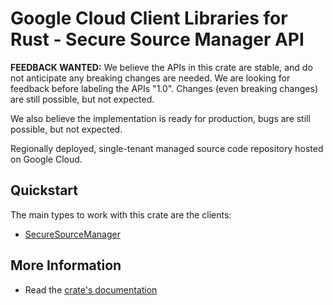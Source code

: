 # Google Cloud Client Libraries for Rust - Secure Source Manager API

<!-- Code generated by sidekick. DO NOT EDIT. -->

**FEEDBACK WANTED:** We believe the APIs in this crate are stable, and
do not anticipate any breaking changes are needed. We are looking for
feedback before labeling the APIs "1.0". Changes (even breaking changes)
are still possible, but not expected.

We also believe the implementation is ready for production, bugs are
still possible, but not expected.

Regionally deployed, single-tenant managed source code repository hosted on
Google Cloud.

## Quickstart

The main types to work with this crate are the clients:

- [SecureSourceManager]

## More Information

- Read the [crate's documentation](https://docs.rs/google-cloud-securesourcemanager-v1/latest/google-cloud-securesourcemanager-v1)

[SecureSourceManager]: https://docs.rs/google-cloud-securesourcemanager-v1/latest/google_cloud_securesourcemanager_v1/client/struct.SecureSourceManager.html
